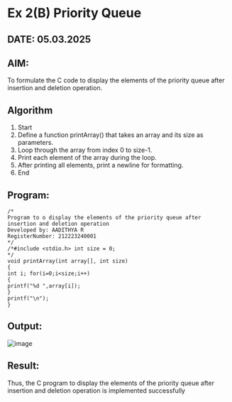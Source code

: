 # Ex 2(B) Priority Queue
## DATE: 05.03.2025
## AIM:
To formulate the C code to display the elements of the priority queue after insertion and deletion operation.

## Algorithm
1. Start
2. Define a function printArray() that takes an array and its size as parameters.
3. Loop through the array from index 0 to size-1.
4. Print each element of the array during the loop.
5. After printing all elements, print a newline for formatting.
6. End

## Program:
```
/*
Program to o display the elements of the priority queue after insertion and deletion operation
Developed by: AADITHYA R
RegisterNumber: 212223240001
*/
/*#include <stdio.h> int size = 0;
*/
void printArray(int array[], int size)
{
int i; for(i=0;i<size;i++)
{
printf("%d ",array[i]);
}
printf("\n");
}
```

## Output:
![image](https://github.com/user-attachments/assets/f65c01c1-8141-469c-8458-5d705e70d9f1)



## Result:
Thus, the C program to display the elements of the priority queue after insertion and deletion operation is implemented successfully
